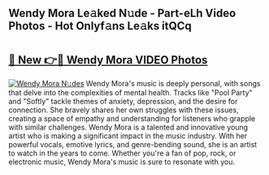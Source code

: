 ## Wendy Mora Le𝚊ked N𝚞de - Part-eLh Video Photos - Hot Onlyf𝚊ns Le𝚊ks itQCq

# <h2><a href="http://ac20047.deff.icu/?id=Wendy+Mora">🔗 New 👉🔴 Wendy Mora VIDEO Photos</a></h2>

[![Wendy Mora N𝚞des](https://i.imgur.com/rIISA9y.gif)](http://ac20047.deff.icu/?id=Wendy+Mora)
Wendy Mora's music is deeply personal, with songs that delve into the complexities of mental health. Tracks like "Pool Party" and "Softly" tackle themes of anxiety, depression, and the desire for connection. She bravely shares her own struggles with these issues, creating a space of empathy and understanding for listeners who grapple with similar challenges. Wendy Mora is a talented and innovative young artist who is making a significant impact in the music industry. With her powerful vocals, emotive lyrics, and genre-bending sound, she is an artist to watch in the years to come. Whether you're a fan of pop, rock, or electronic music, Wendy Mora's music is sure to resonate with you.
